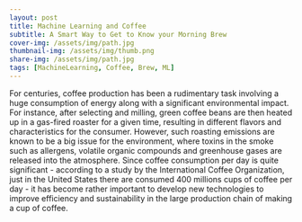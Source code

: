 ```yaml
---
layout: post
title: Machine Learning and Coffee
subtitle: A Smart Way to Get to Know your Morning Brew
cover-img: /assets/img/path.jpg
thumbnail-img: /assets/img/thumb.png
share-img: /assets/img/path.jpg
tags: [MachineLearning, Coffee, Brew, ML]
---
```


For centuries, coffee production has been a rudimentary task involving a huge consumption of energy along with a significant environmental impact. For instance, after selecting and milling, green coffee beans are then heated up in a gas-fired roaster for a given time, resulting in different flavors and characteristics for the consumer. 
However, such roasting emissions are known to be a big issue for the environment, where toxins in the smoke such as allergens, volatile organic compounds and greenhouse gases are released into the atmosphere. Since coffee consumption per day is quite significant - according to a study by the International Coffee Organization, just in the United States there are consumed 400 millions cups of coffee per day - it has become rather important to develop new technologies to improve efficiency and sustainability in the large production chain of making a cup of coffee.


